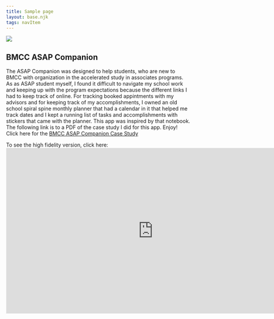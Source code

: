 ```yaml
---
title: Sample page
layout: base.njk
tags: navItem
---
```

<section class="container">
<div>
 <img src="/images/app2.png">
</div>
<div>
  <h1>BMCC ASAP Companion</h1>
  <p> The ASAP Companion was designed to help students, who are new to BMCC with organization in the accelerated study in associates programs. As as ASAP student myself, I found it difficult to navigate my school work and keeping up with the program expectations because the different links I had to keep track of online. For tracking booked appintments with my advisors and for keeping track of my accomplishments, I owned an old school spiral spine monthly planner that had a calendar in it that helped me track dates and I kept a running list of tasks and accomplishments with stickers that came with the planner. This app was inspired by that notebook. The following link is to a PDF of the case study I did for this app. Enjoy! Click here for the 
<a href="images/companion.pdf">BMCC ASAP Companion Case Study</a></p>
</div>
<div> 
To see the high fidelity version, click here:
<iframe style="border: 1px solid rgba(0, 0, 0, 0.1);" width="800" height="450" src="https://www.figma.com/embed?embed_host=share&url=https%3A%2F%2Fwww.figma.com%2Fproto%2FZ3xd6fXuZ3WpEzxL0XLE6R%2FFinal-Prototype%3Fnode-id%3D90%253A349%26scaling%3Dscale-down%26page-id%3D87%253A2%26starting-point-node-id%3D90%253A349%26show-proto-sidebar%3D1" allowfullscreen></iframe>
</div>  
</body>
</section>
